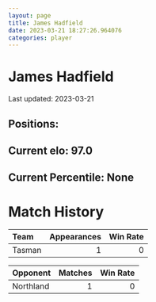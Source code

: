 ```yaml
---  
layout: page  
title: James Hadfield  
date: 2023-03-21 18:27:26.964076  
categories: player  
---
```

# James Hadfield


Last updated: 2023-03-21
## Positions: 

## Current elo: 97.0

## Current Percentile: None

# Match History


| Team   |   Appearances |   Win Rate |
|:-------|--------------:|-----------:|
| Tasman |             1 |          0 |

| Opponent   |   Matches |   Win Rate |
|:-----------|----------:|-----------:|
| Northland  |         1 |          0 |